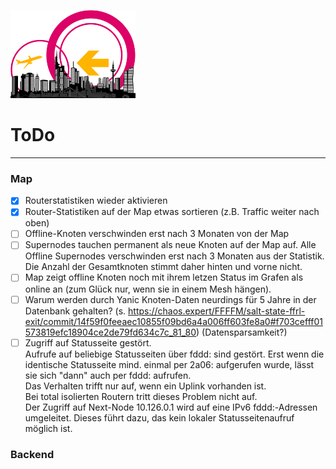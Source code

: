 ![Logo](https://raw.githubusercontent.com/oszilloskop/DiesUndDas/master/images/logo-ffm.png)  

# ToDo

---

### Map
- [x] Routerstatistiken wieder aktivieren
- [x] Router-Statistiken auf der Map etwas sortieren (z.B. Traffic weiter nach oben)
- [ ] Offline-Knoten verschwinden erst nach 3 Monaten von der Map
- [ ] Supernodes tauchen permanent als neue Knoten auf der Map auf. Alle Offline Supernodes verschwinden erst nach 3 Monaten aus der Statistik. Die Anzahl der Gesamtknoten stimmt daher hinten und vorne nicht.
- [ ] Map zeigt offline Knoten noch mit ihrem letzen Status im Grafen als online an (zum Glück nur, wenn sie in einem Mesh hängen).
- [ ] Warum werden durch Yanic Knoten-Daten neurdings für 5 Jahre in der Datenbank gehalten? (s. https://chaos.expert/FFFFM/salt-state-ffrl-exit/commit/14f59f0feeaec10855f09bd6a4a006ff603fe8a0#f703cefff01573819efc18904ce2de79fd634c7c_81_80) (Datensparsamkeit?)
- [ ] Zugriff auf Statusseite gestört.  
Aufrufe auf beliebige Statusseiten über fddd: sind gestört. Erst wenn die identische Statusseite mind. einmal per 2a06: aufgerufen wurde, lässt sie sich "dann" auch per fddd: aufrufen.  
Das Verhalten trifft nur auf, wenn ein Uplink vorhanden ist.  
Bei total isolierten Routern tritt dieses Problem nicht auf.  
Der Zugriff auf Next-Node 10.126.0.1 wird auf eine IPv6 fddd:-Adressen umgeleitet. Dieses führt dazu, das kein lokaler Statusseitenaufruf möglich ist.

### Backend
